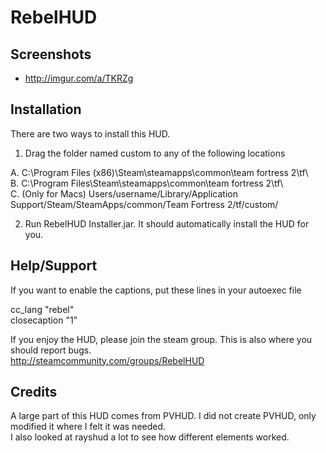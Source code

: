 RebelHUD  
=======  

Screenshots  
--------  

* http://imgur.com/a/TKRZg  

Installation  
--------  

There are two ways to install this HUD.  

1. Drag the folder named custom to any of the following locations  
 
  A. C:\Program Files (x86)\Steam\steamapps\common\team fortress 2\tf\  
  B. C:\Program Files\Steam\steamapps\common\team fortress 2\tf\  
  C. (Only for Macs) Users/username/Library/Application Support/Steam/SteamApps/common/Team Fortress 2/tf/custom/  

2. Run RebelHUD Installer.jar. It should automatically install the HUD for you.  
  
Help/Support  
--------  

If you want to enable the captions, put these lines in your autoexec file  
  
cc_lang "rebel"  
closecaption "1"  
  
If you enjoy the HUD, please join the steam group. This is also where you should report bugs.  
http://steamcommunity.com/groups/RebelHUD  
  
Credits  
--------  
  
A large part of this HUD comes from PVHUD. I did not create PVHUD, only modified it where I felt it was needed.  
I also looked at rayshud a lot to see how different elements worked.  




